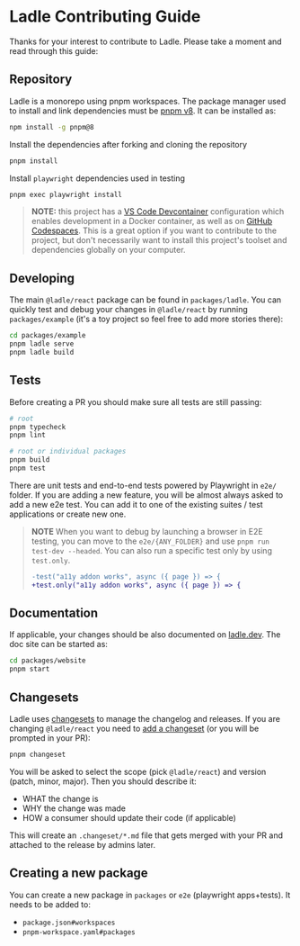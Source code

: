 # Ladle Contributing Guide

Thanks for your interest to contribute to Ladle. Please take a moment and read through this guide:

## Repository

Ladle is a monorepo using pnpm workspaces. The package manager used to install and link dependencies must be [pnpm v8](https://pnpm.io/). It can be installed as:

```sh
npm install -g pnpm@8
```

Install the dependencies after forking and cloning the repository

```sh
pnpm install
```

Install `playwright` dependencies used in testing

```sh
pnpm exec playwright install
```

> **NOTE:** this project has a [VS Code Devcontainer](https://code.visualstudio.com/docs/remote/containers) configuration which enables development in a Docker container, as well as on [GitHub Codespaces](https://code.visualstudio.com/docs/remote/codespaces). This is a great option if you want to contribute to the project, but don't necessarily want to install this project's toolset and dependencies globally on your computer.

## Developing

The main `@ladle/react` package can be found in `packages/ladle`. You can quickly test and debug your changes in `@ladle/react` by running `packages/example` (it's a toy project so feel free to add more stories there):

```sh
cd packages/example
pnpm ladle serve
pnpm ladle build
```

## Tests

Before creating a PR you should make sure all tests are still passing:

```sh
# root
pnpm typecheck
pnpm lint

# root or individual packages
pnpm build
pnpm test
```

There are unit tests and end-to-end tests powered by Playwright in `e2e/` folder. If you are adding a new feature, you will be almost always asked to add a new e2e test. You can add it to one of the existing suites / test applications or create new one.

> **NOTE**
> When you want to debug by launching a browser in E2E testing, you can move to the `e2e/{ANY_FOLDER}` and use `pnpm run test-dev --headed`. You can also run a specific test only by using `test.only`.
>
> ```diff
> -test("a11y addon works", async ({ page }) => {
> +test.only("a11y addon works", async ({ page }) => {
> ```

## Documentation

If applicable, your changes should be also documented on [ladle.dev](https://ladle.dev/). The doc site can be started as:

```sh
cd packages/website
pnpm start
```

## Changesets

Ladle uses [changesets](https://github.com/changesets/changesets) to manage the changelog and releases. If you are changing `@ladle/react` you need to [add a changeset](https://github.com/changesets/changesets/blob/main/docs/adding-a-changeset.md) (or you will be prompted in your PR):

```sh
pnpm changeset
```

You will be asked to select the scope (pick `@ladle/react`) and version (patch, minor, major). Then you should describe it:

- WHAT the change is
- WHY the change was made
- HOW a consumer should update their code (if applicable)

This will create an `.changeset/*.md` file that gets merged with your PR and attached to the release by admins later.

## Creating a new package

You can create a new package in `packages` or `e2e` (playwright apps+tests). It needs to be added to:

- `package.json#workspaces`
- `pnpm-workspace.yaml#packages`
